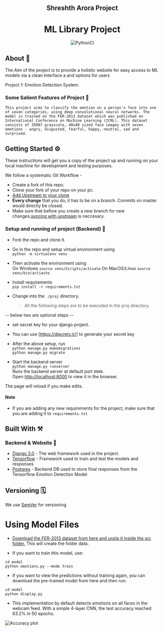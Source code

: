 <div align = "center">


<h2>Shreshth Arora Project</h2>


# ML Library Project

![PythonCI](https://github.com/AroraShreshth/ucs757-project1/workflows/PythonCI/badge.svg)
</div>

## About  💫

The Aim of the project is to provide a holistic website for easy access to ML models via a clean Interface a and options for users
 
Project 1: Emotion Detection System.

### Some Salient Features of Project 🔭
    This project aims to classify the emotion on a person's face into one of seven categories, using deep convolutional neural networks. The model is trained on the FER-2013 dataset which was published on International Conference on Machine Learning (ICML). This dataset consists of 35887 grayscale, 48x48 sized face images with seven emotions - angry, disgusted, fearful, happy, neutral, sad and surprised.


## Getting Started ⚙️

These instructions will get you a copy of the project up and running on your local machine for development and testing purposes. 

We follow a systematic Git Workflow -
- Create a fork of this repo.
- Clone your fork of your repo on your pc.
- [Add Upstream to your clone](https://help.github.com/en/github/collaborating-with-issues-and-pull-requests/configuring-a-remote-for-a-fork)
- **Every change** that you do, it has to be on a branch. Commits on master would directly be closed.
- Make sure that before you create a new branch for new changes,[syncing with upstream](https://help.github.com/en/github/collaborating-with-issues-and-pull-requests/syncing-a-fork) is neccesary.


### Setup and running of project (Backend) 🧮
- Fork the repo and clone it.
- Go in the repo and setup virtual environment using <br>
```python -m virtualenv venv``` 
- Then activate the environment using <br>
    On Windows
```source venv/Scripts/activate```
    On MacOS/Linux
```source venv/bin/actiavte```
- Install requirements\
```pip install -r requirements.txt```

- Change into the `./proj` directory.
   > All the following steps are to be executed in the proj directory.

-- below two are optional steps --
- set secret key for your django project.
- You can use [https://djecrety.ir/] to generate your secret key


- After the above setup, run \
```python manage.py makemigrations```\
```python manage.py migrate```

- Start the backend server\
    ```python manage.py runserver```\
    Runs the backend server at default port ```8000```.\
    Open [http://localhost:8000](http://localhost:8000) to view it in the browser.

The page will reload if you make edits.<br />


#### Note
- If you are adding any new requirements for the project, make sure that you are adding it to ```requirements.txt```


## Built With ⚒
### Backend & Website 📡
* [Django 3.0](https://www.djangoproject.com) - The web framework used in the project.
* [Tensorflow](https://www.tensorflow.com) - Framework used to train and test the models and responses
* [Postgres](https://www.postgresql.org/) - Backend DB used to store final responses from the Tensorflow Emotion Detection Model

  
  
## Versioning 🗓

We use [SemVer](http://semver.org/) for versioning. 

# Using Model Files

- [Download the FER-2013 dataset from here and unzip it inside the src folder.](https://drive.google.com/file/d/1R0PT0bzZEt4mr_EniLRJYmM4vxI_No2p/view?usp=sharing)
This will create the folder data.

- If you want to train this model, use:

```
cd model
python emotions.py --mode train
```

- If you want to view the predictions without training again, you can download the pre-trained model from here and then run:

```
cd model
python display.py
```
- This implementation by default detects emotions on all faces in the webcam feed. With a simple 4-layer CNN, the test accuracy reached 63.2% in 50 epochs.

![Accuracy plot](model/accuracy.png)